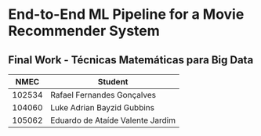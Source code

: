 # End-to-End ML Pipeline for a Movie Recommender System
## Final Work - Técnicas Matemáticas para Big Data

| **NMEC** | Student |
| --- | --- |
| 102534 | Rafael Fernandes Gonçalves |
| 104060 | Luke Adrian Bayzid Gubbins |
| 105062 | Eduardo de Ataíde Valente Jardim |
